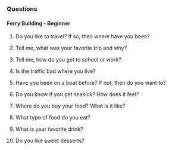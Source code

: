 ### Questions

#### Ferry Building - Beginner

1. Do you like to travel? If so, then where have you been?

2. Tell me, what was your favorite trip and why?

3. Tell me, how do you get to school or work?

4. Is the traffic bad where you live?

5. Have you been on a boat before? If not, then do you want to?

6. Do you know if you get seasick? How does it feel?

7. Where do you buy your food? What is it like?

8. What type of food do you eat?

9. What is your favorite drink?

10. Do you like sweet desserts?
